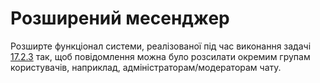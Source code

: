 # Розширений месенджер

Розширте функціонал системи, реалізованої під час виконання задачі [17.2.3](../task_2_3/ReadMe.md) так, 
щоб повідомлення можна було розсилати окремим групам користувачів, наприклад, адміністраторам/модераторам чату.